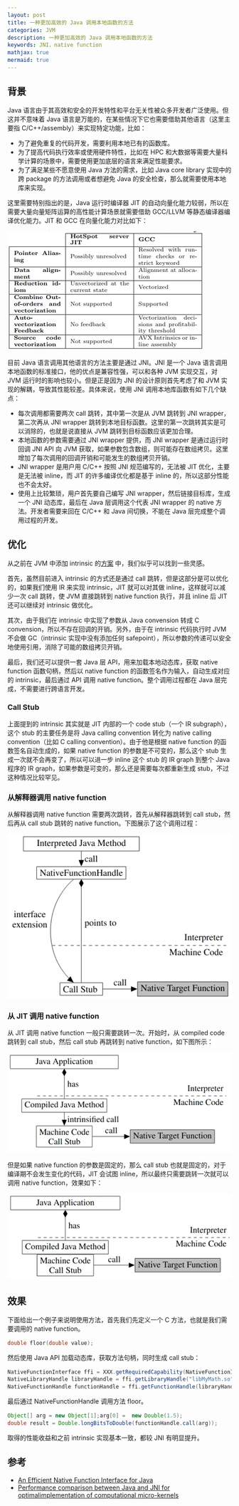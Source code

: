```yaml
---
layout: post
title: 一种更加高效的 Java 调用本地函数的方法
categories: JVM
description: 一种更加高效的 Java 调用本地函数的方法
keywords: JNI，native function
mathjax: true
mermaid: true
---
```


## 背景

Java 语言由于其高效和安全的开发特性和平台无关性被众多开发者广泛使用。但这并不意味着 Java 语言是万能的，在某些情况下它也需要借助其他语言（这里主要指 C/C++/assembly）来实现特定功能，比如：

- 为了避免重复的代码开发，需要利用本地已有的函数库。
- 为了提高代码执行效率或使用硬件特性，比如在 HPC 和大数据等需要大量科学计算的场景中，需要使用更加底层的语言来满足性能要求。
- 为了满足某些不愿意使用 Java 方法的需求，比如 Java core library 实现中的跨 package 的方法调用或者想避免 Java 的安全检查，那么就需要使用本地库来实现。

这里需要特别指出的是，Java 运行时编译器 JIT 的自动向量化能力较弱，所以在需要大量向量矩阵运算的高性能计算场景就需要借助 GCC/LLVM 等静态编译器编译优化能力。JIT 和 GCC 在向量化能力对比如下：

![image](/images/posts/2021-05-25-a-faster-method-for-Java-call-native-function/fig1.png)

目前 Java 语言调用其他语言的方法主要是通过 JNI。JNI 是一个 Java 语言调用本地函数的标准接口，他的优点是兼容性强，可以和各种 JVM 实现交互，对 JVM 运行时的影响也较小。但是正是因为 JNI 的设计原则首先考虑了和 JVM 实现的解耦，导致其性能较差。具体来说，使用 JNI 调用本地库函数有如下几个缺点：

- 每次调用都需要两次 call 跳转，其中第一次是从 JVM 跳转到 JNI wrapper，第二次再从 JNI wrapper 跳转到本地目标函数。这里的第一次跳转其实是可以消除的，也就是说直接从 JVM 跳转到目标函数应该更加合理。
- 本地函数的参数需要通过 JNI wrapper 提供，而 JNI wrapper 是通过运行时回调 JNI API 向 JVM 获取，如果参数包含数组，则可能存在数组拷贝。这里增加了每次调用的回调开销和可能发生的数组拷贝开销。
- JNI wrapper 是用户用 C/C++ 按照 JNI 规范编写的，无法被 JIT 优化，主要是无法被 inline，而 JIT 的许多编译优化都是基于 inline 的，所以这部分性能也不会太好。
- 使用上比较繁琐，用户首先要自己编写 JNI wrapper，然后链接目标库，生成一个 JNI 动态库，最后在 Java 层调用这个代表 JNI wrapper 的 native 方法。开发者需要来回在 C/C++ 和 Java 间切换，不能在 Java 层完成整个调用过程的开发。

## 优化

从之前在 JVM 中添加 intrinsic 的[方案](https://miaozhuojun.github.io/2021/03/26/Hotspot-intrinsice/) 中，我们似乎可以找到一些灵感。

首先，虽然目前进入 intrinsic 的方式还是通过 call 跳转，但是这部分是可以优化的，如果我们使用 IR 来实现 intrinsic，JIT 就可以对其做 inline，这样就可以减少一次 call 跳转，使 JVM 直接跳转到 native function 执行，并且 inline 后 JIT 还可以继续对 intrinsic 做优化。

其次，由于我们在 intrinsic 中实现了参数从 Java convension 转成 C convension，所以不存在回调的开销。另外，由于在 intrinsic 代码执行时 JVM 不会做 GC（intrinsic 实现中没有添加任何 safepoint），所以参数的传递可以安全地使用引用，消除了可能的数组拷贝开销。

最后，我们还可以提供一套 Java 层 API，用来加载本地动态库，获取 native function 函数句柄，然后以 native function 的函数签名作为输入，自动生成对应的 intrinsic，最后通过 API 调用 native function。整个调用过程都在 Java 层完成，不需要进行跨语言开发。

### Call Stub

上面提到的 intrinsic 其实就是 JIT 内部的一个 code stub（一个 IR subgraph），这个 stub 的主要任务是将 Java calling convention 转化为 native calling convention（比如 C calling convention）。由于他是根据 native function 的函数签名自动生成的，如果 native function 的参数是不可变的，那么这个 stub 生成一次就不会再变了，所以可以进一步 inline 这个 stub 的 IR graph 到整个 Java 程序的 IR graph，如果参数是可变的，那么还是需要每次都重新生成 stub，不过这种情况比较罕见。

### 从解释器调用 native function

从解释器调用 native function 需要两次跳转，首先从解释器跳转到 call stub，然后再从 call stub 跳转的 native function。下图展示了这个调用过程：

![image](/images/posts/2021-05-25-a-faster-method-for-Java-call-native-function/fig2.png)

### 从 JIT 调用 native function

从 JIT 调用 native function 一般只需要跳转一次。开始时，从 compiled code 跳转到 call stub，然后 call stub 再跳转到 native function，如下图所示：

![image](/images/posts/2021-05-25-a-faster-method-for-Java-call-native-function/fig3.png)

但是如果 native function 的参数是固定的，那么 call stub 也就是固定的，对于编译期不会发生变化的代码，JIT 会试图 inline，所以最终只需要跳转一次就可以调用 native function，效果如下：

![image](/images/posts/2021-05-25-a-faster-method-for-Java-call-native-function/fig4.png)

## 效果

下面给出一个例子来说明使用方法，首先我们先定义一个 C 方法，也就是我们需要调用的 native function。

```c
double floor(double value);
```

然后使用 Java API 加载动态库，获取方法句柄，同时生成 call stub：
```java
NativeFunctionInterface ffi = XXX.getRequiredCapability(NativeFunctionInterface.class);
NativeLibraryHandle libraryHandle = ffi.getLibraryHandle("libMyMath.so");
NativeFunctionHandle functionHandle = ffi.getFunctionHandle(libraryHandle, "floor",double.class, double.class);
```

最后通过 NativeFunctionHandle 调用方法 floor。

```java
Object[] arg = new Object[1];arg[0] =  new Double(1.5);
double result = Double.longBitsToDouble(functionHandle.call(arg));
```

取得的性能收益和之前 intrinsic 实现基本一致，都较 JNI 有明显提升。

## 参考

- [An Efficient Native Function Interface for Java](https://dl.acm.org/doi/pdf/10.1145/2500828.2500832)
- [Performance comparison between Java and JNI for optimalimplementation of computational micro-kernels](https://hal.archives-ouvertes.fr/hal-01277940/document)

